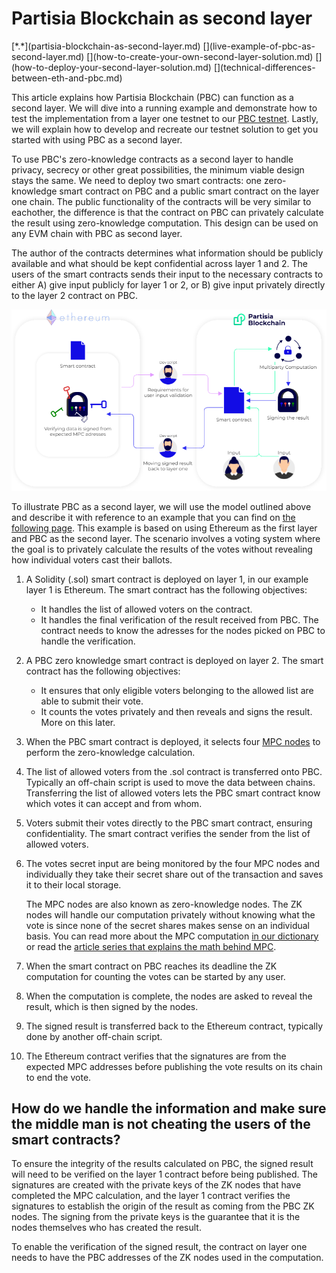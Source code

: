 # Partisia Blockchain as second layer

<div class="dot-navigation" markdown>
   [*.*](partisia-blockchain-as-second-layer.md)
   [](live-example-of-pbc-as-second-layer.md)
   [](how-to-create-your-own-second-layer-solution.md)
   [](how-to-deploy-your-second-layer-solution.md)
   [](technical-differences-between-eth-and-pbc.md)
</div>

This article explains how Partisia Blockchain (PBC) can function as a second layer. We will dive into a running example and demonstrate how to test the implementation from a layer one testnet to our [PBC testnet](/docs/access-and-use-the-testnet.md). Lastly, we will explain how to develop and recreate our testnet solution to get you started with using PBC as a second layer.

To use PBC's zero-knowledge contracts as a second layer to handle privacy, secrecy or other great possibilities, the minimum viable design stays the same.
We need to deploy two smart contracts: one zero-knowledge smart contract on PBC and a public smart contract on the layer one chain. The public functionality of the contracts will be very similar to eachother, the difference is that the contract on PBC can privately calculate the result using zero-knowledge computation. This design can be used on any EVM chain with PBC as second layer.

The author of the contracts determines what information should be publicly available and what should be kept confidential across layer 1 and 2. The users of the smart contracts sends their input to the necessary contracts to either A) give input publicly for layer 1 or 2, or B) give input privately directly to the layer 2 contract on PBC.

![ConceptPBCAsSecondLayer](concept-pbc-as-second-layer.png)

To illustrate PBC as a second layer, we will use the model outlined above and describe it with reference to an example that you can find on [the following page](live-example-of-pbc-as-second-layer.md). This example is based on using Ethereum as the first layer and PBC as the second layer. The scenario involves a voting system where the goal is to privately calculate the results of the votes without revealing how individual voters cast their ballots.

1. A Solidity (.sol) smart contract is deployed on layer 1, in our example layer 1 is Ethereum. The smart contract has the following objectives:
   - It handles the list of allowed voters on the contract.
   - It handles the final verification of the result received from PBC. The contract needs to know the adresses for the nodes picked on PBC to handle the verification.
2. A PBC zero knowledge smart contract is deployed on layer 2. The smart contract has the following objectives:
   - It ensures that only eligible voters belonging to the allowed list are able to submit their vote.
   - It counts the votes privately and then reveals and signs the result. More on this later.
3. When the PBC smart contract is deployed, it selects four [MPC nodes](/docs/dictionary.md#mpc) to perform the zero-knowledge calculation.
4. The list of allowed voters from the .sol contract is transferred onto PBC. Typically an off-chain script is used to move the data between chains. Transferring the list of allowed voters lets the PBC smart contract know which votes it can accept and from whom.
5. Voters submit their votes directly to the PBC smart contract, ensuring confidentiality. The smart contract verifies the sender from the list of allowed voters.
6. The votes secret input are being monitored by the four MPC nodes and individually they take their secret share out of the transaction and saves it to their local storage.

   The MPC nodes are also known as zero-knowledge nodes. The ZK nodes will handle our computation privately without knowing what the vote is since none of the secret shares makes sense on an individual basis. You can read more about the MPC computation [in our dictionary](/docs/dictionary.md#mpc) or read the [article series that explains the math behind MPC](https://medium.com/partisia-blockchain/mpc-techniques-series-part-1-secret-sharing-d8f98324674a).

7. When the smart contract on PBC reaches its deadline the ZK computation for counting the votes can be started by any user.
8. When the computation is complete, the nodes are asked to reveal the result, which is then signed by the nodes.
9. The signed result is transferred back to the Ethereum contract, typically done by another off-chain script.
10. The Ethereum contract verifies that the signatures are from the expected MPC addresses before publishing the vote results on its chain to end the vote.

## How do we handle the information and make sure the middle man is not cheating the users of the smart contracts?

To ensure the integrity of the results calculated on PBC, the signed result will need to be verified on the layer 1 contract before being published. The signatures are created with the private keys of the ZK nodes that have completed the MPC calculation, and the layer 1 contract verifies the signatures to establish the origin of the result as coming from the PBC ZK nodes. The signing from the private keys is the guarantee that it is the nodes themselves who has created the result.

To enable the verification of the signed result, the contract on layer one needs to have the PBC addresses of the ZK nodes used in the computation.
